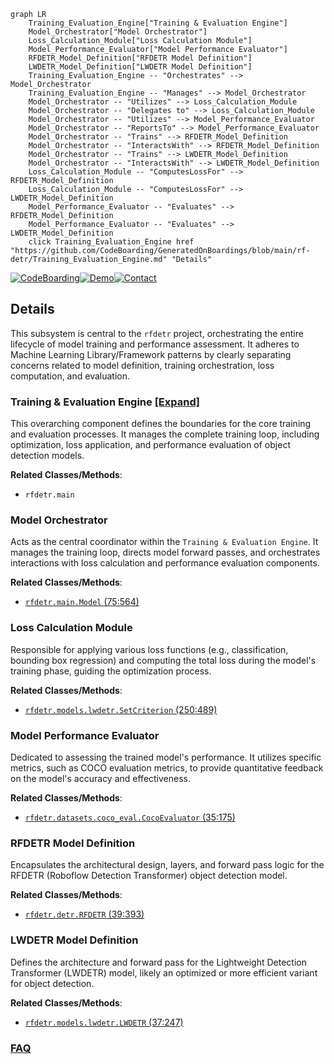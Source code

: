 ```mermaid
graph LR
    Training_Evaluation_Engine["Training & Evaluation Engine"]
    Model_Orchestrator["Model Orchestrator"]
    Loss_Calculation_Module["Loss Calculation Module"]
    Model_Performance_Evaluator["Model Performance Evaluator"]
    RFDETR_Model_Definition["RFDETR Model Definition"]
    LWDETR_Model_Definition["LWDETR Model Definition"]
    Training_Evaluation_Engine -- "Orchestrates" --> Model_Orchestrator
    Training_Evaluation_Engine -- "Manages" --> Model_Orchestrator
    Model_Orchestrator -- "Utilizes" --> Loss_Calculation_Module
    Model_Orchestrator -- "Delegates to" --> Loss_Calculation_Module
    Model_Orchestrator -- "Utilizes" --> Model_Performance_Evaluator
    Model_Orchestrator -- "ReportsTo" --> Model_Performance_Evaluator
    Model_Orchestrator -- "Trains" --> RFDETR_Model_Definition
    Model_Orchestrator -- "InteractsWith" --> RFDETR_Model_Definition
    Model_Orchestrator -- "Trains" --> LWDETR_Model_Definition
    Model_Orchestrator -- "InteractsWith" --> LWDETR_Model_Definition
    Loss_Calculation_Module -- "ComputesLossFor" --> RFDETR_Model_Definition
    Loss_Calculation_Module -- "ComputesLossFor" --> LWDETR_Model_Definition
    Model_Performance_Evaluator -- "Evaluates" --> RFDETR_Model_Definition
    Model_Performance_Evaluator -- "Evaluates" --> LWDETR_Model_Definition
    click Training_Evaluation_Engine href "https://github.com/CodeBoarding/GeneratedOnBoardings/blob/main/rf-detr/Training_Evaluation_Engine.md" "Details"
```

[![CodeBoarding](https://img.shields.io/badge/Generated%20by-CodeBoarding-9cf?style=flat-square)](https://github.com/CodeBoarding/GeneratedOnBoardings)[![Demo](https://img.shields.io/badge/Try%20our-Demo-blue?style=flat-square)](https://www.codeboarding.org/demo)[![Contact](https://img.shields.io/badge/Contact%20us%20-%20contact@codeboarding.org-lightgrey?style=flat-square)](mailto:contact@codeboarding.org)

## Details

This subsystem is central to the `rfdetr` project, orchestrating the entire lifecycle of model training and performance assessment. It adheres to Machine Learning Library/Framework patterns by clearly separating concerns related to model definition, training orchestration, loss computation, and evaluation.

### Training & Evaluation Engine [[Expand]](./Training_Evaluation_Engine.md)
This overarching component defines the boundaries for the core training and evaluation processes. It manages the complete training loop, including optimization, loss application, and performance evaluation of object detection models.


**Related Classes/Methods**:

- `rfdetr.main`


### Model Orchestrator
Acts as the central coordinator within the `Training & Evaluation Engine`. It manages the training loop, directs model forward passes, and orchestrates interactions with loss calculation and performance evaluation components.


**Related Classes/Methods**:

- <a href="https://github.com/roboflow/rf-detr/blob/develop/rfdetr/main.py#L75-L564" target="_blank" rel="noopener noreferrer">`rfdetr.main.Model` (75:564)</a>


### Loss Calculation Module
Responsible for applying various loss functions (e.g., classification, bounding box regression) and computing the total loss during the model's training phase, guiding the optimization process.


**Related Classes/Methods**:

- <a href="https://github.com/roboflow/rf-detr/blob/develop/rfdetr/models/lwdetr.py#L250-L489" target="_blank" rel="noopener noreferrer">`rfdetr.models.lwdetr.SetCriterion` (250:489)</a>


### Model Performance Evaluator
Dedicated to assessing the trained model's performance. It utilizes specific metrics, such as COCO evaluation metrics, to provide quantitative feedback on the model's accuracy and effectiveness.


**Related Classes/Methods**:

- <a href="https://github.com/roboflow/rf-detr/blob/develop/rfdetr/datasets/coco_eval.py#L35-L175" target="_blank" rel="noopener noreferrer">`rfdetr.datasets.coco_eval.CocoEvaluator` (35:175)</a>


### RFDETR Model Definition
Encapsulates the architectural design, layers, and forward pass logic for the RFDETR (Roboflow Detection Transformer) object detection model.


**Related Classes/Methods**:

- <a href="https://github.com/roboflow/rf-detr/blob/develop/rfdetr/detr.py#L39-L393" target="_blank" rel="noopener noreferrer">`rfdetr.detr.RFDETR` (39:393)</a>


### LWDETR Model Definition
Defines the architecture and forward pass for the Lightweight Detection Transformer (LWDETR) model, likely an optimized or more efficient variant for object detection.


**Related Classes/Methods**:

- <a href="https://github.com/roboflow/rf-detr/blob/develop/rfdetr/models/lwdetr.py#L37-L247" target="_blank" rel="noopener noreferrer">`rfdetr.models.lwdetr.LWDETR` (37:247)</a>




### [FAQ](https://github.com/CodeBoarding/GeneratedOnBoardings/tree/main?tab=readme-ov-file#faq)